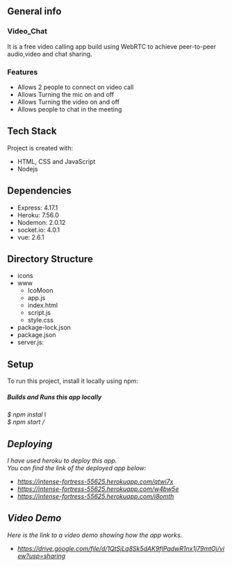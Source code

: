 ## General info

### Video_Chat
It is a free video calling app build using WebRTC to achieve peer-to-peer audio,video and chat sharing.

### Features
* Allows 2 people to connect on video call
* Allows Turning the mic on and off
* Allows Turning the video on and off
* Allows people to chat in the meeting


## Tech Stack
Project is created with:
* HTML, CSS and JavaScript
* Nodejs


## Dependencies
* Express: 4.17.1
* Heroku: 7.56.0
* Nodemon: 2.0.12
* socket.io: 4.0.1
* vue: 2.6.1


## Directory Structure
* icons
* www
  * IcoMoon
  * app.js
  * index.html
  * script.js 
  * style.css
* package-lock.json
* package.json
* server.js: 


## Setup
To run this project, install it locally using npm:

##### Builds and Runs this app locally
<em> $ npm instal </em>l<br>
<em> $ npm start /<em>


## Deploying 
I have used heroku to deploy this app.<br>
You can find the link of the deployed app below:
* https://intense-fortress-55625.herokuapp.com/qtwi7x
* https://intense-fortress-55625.herokuapp.com/w4bw5e
* https://intense-fortress-55625.herokuapp.com/i8omth


## Video Demo
Here is the link to a video demo showing how the app works.
* https://drive.google.com/file/d/1QtSjLq8Sk5dAK9fIPadwR1nx1j79mtOj/view?usp=sharing
